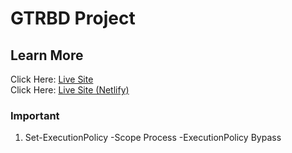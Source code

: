 # GTRBD Project

## Learn More

Click Here: [Live Site](https://gtr-project-6da23.web.app/ "Firebase")
<br />
Click Here: [Live Site (Netlify)](https://wonderful-hotteok-3faa9a.netlify.app/)

### Important

1. Set-ExecutionPolicy -Scope Process -ExecutionPolicy Bypass